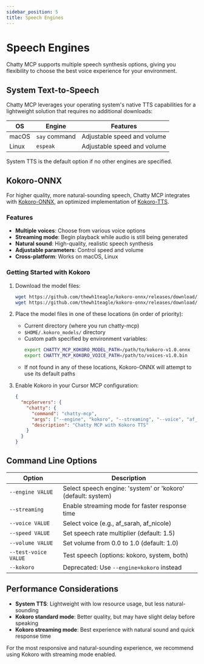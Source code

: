 ```yaml
---
sidebar_position: 5
title: Speech Engines
---
```


# Speech Engines

Chatty MCP supports multiple speech synthesis options, giving you flexibility to choose the best voice experience for your environment.

## System Text-to-Speech

Chatty MCP leverages your operating system's native TTS capabilities for a lightweight solution that requires no additional downloads:

| OS | Engine | Features |
|---|---|---|
| macOS | `say` command | Adjustable speed and volume |
| Linux | `espeak` | Adjustable speed and volume |

System TTS is the default option if no other engines are specified.

## Kokoro-ONNX

For higher quality, more natural-sounding speech, Chatty MCP integrates with [Kokoro-ONNX](https://github.com/thewh1teagle/kokoro-onnx), an optimized implementation of [Kokoro-TTS](https://huggingface.co/spaces/hexgrad/Kokoro-TTS).

### Features

- **Multiple voices**: Choose from various voice options
- **Streaming mode**: Begin playback while audio is still being generated
- **Natural sound**: High-quality, realistic speech synthesis
- **Adjustable parameters**: Control speed and volume
- **Cross-platform**: Works on macOS, Linux

### Getting Started with Kokoro

1. Download the model files:
   ```bash
   wget https://github.com/thewh1teagle/kokoro-onnx/releases/download/model-files-v1.0/kokoro-v1.0.onnx
   wget https://github.com/thewh1teagle/kokoro-onnx/releases/download/model-files-v1.0/voices-v1.0.bin
   ```

2. Place the model files in one of these locations (in order of priority):
   - Current directory (where you run chatty-mcp)
   - `$HOME/.kokoro_models/` directory
   - Custom path specified by environment variables:
     ```bash
     export CHATTY_MCP_KOKORO_MODEL_PATH=/path/to/kokoro-v1.0.onnx
     export CHATTY_MCP_KOKORO_VOICE_PATH=/path/to/voices-v1.0.bin
     ```
   - If not found in any of these locations, Kokoro-ONNX will attempt to use its default paths

3. Enable Kokoro in your Cursor MCP configuration:
   ```json
   {
     "mcpServers": {
       "chatty": {
         "command": "chatty-mcp",
         "args": ["--engine", "kokoro", "--streaming", "--voice", "af_sarah"],
         "description": "Chatty MCP with Kokoro TTS"
       }
     }
   }
   ```

## Command Line Options

| Option | Description |
|---|---|
| `--engine VALUE` | Select speech engine: 'system' or 'kokoro' (default: system) |
| `--streaming` | Enable streaming mode for faster response time |
| `--voice VALUE` | Select voice (e.g., af_sarah, af_nicole) |
| `--speed VALUE` | Set speech rate multiplier (default: 1.5) |
| `--volume VALUE` | Set volume from 0.0 to 1.0 (default: 1.0) |
| `--test-voice VALUE` | Test speech (options: kokoro, system, both) |
| `--kokoro` | Deprecated: Use `--engine=kokoro` instead |

## Performance Considerations

- **System TTS**: Lightweight with low resource usage, but less natural-sounding
- **Kokoro standard mode**: Better quality, but may have slight delay before speaking
- **Kokoro streaming mode**: Best experience with natural sound and quick response time

For the most responsive and natural-sounding experience, we recommend using Kokoro with streaming mode enabled.

